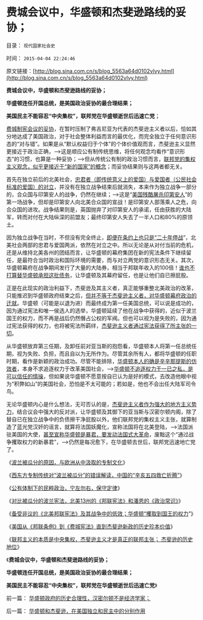 # 费城会议中，华盛顿和杰斐逊路线的妥协；

目录： `现代国家社会史` 

时间： `2015-04-04 22:24:46` 

原文链接：[http://blog.sina.com.cn/s/blog_5563a64d0102vlvy.html](http://blog.sina.com.cn/s/blog_5563a64d0102vlvy.html)

**费城会议中，华盛顿和杰斐逊路线的妥协；**

**华盛顿连任开国总统，是美国政治妥协的最合理结果；**

**美国民主不能容忍“中央集权”，联邦党在华盛顿逝世后迅速亡党**；

[费城制宪会议的妥协](../../../2011/4/20/ComosFederal重温费城立宪会议.md)，在暂时压制了弗吉尼亚为代表的杰斐逊主义者以后，恰如其分地达成了美国政治，对于社会整体利益而言的最优化，而完全独立于任何意识形态的“对与错”。如果是从“默认权益归于个体”的个体价值观而言，杰斐逊主义显然更接近于政治正确，——>这是顺应公有制传统思维，将任何观念均看作“意识形态”的习惯，也算是一种妥协；——>但从传统公有制的政治习惯而言，[联邦党的集权主义观念，似乎更接近于“新的国家”的概念](../../../2013/10/23/马伯里案诉讼“美国政府没诚信，不学英国那一套”.md)；而妥协结果则与这两者都无关。

首先在独立前后的北美社会，[忠君者（即传统意义上的爱国）与爱国者（公民社会标准的爱国）的对立](../../../2011/5/9/独立战争没有保证美国的独立；星条旗歌.md)，并没有在独立战争结束后就消失，本来作为独立战争一部分的，合众国与印第安人的战争，仍然在继续；——>这是“[美国残酷屠杀印第安人](../../../2009/7/6/美国残酷屠杀印第安人的历史真相.md)”的第一场战争，但却是印第安人向北美合众国的宣战！是印第安人部落乘人之危，向合众国的进攻。战争结果则是，英国抛弃了对印第安人的承诺，任由获胜的大陆军，转而对付在大陆纵深的前盟友；最终印第安人失去了一半人口和80%的原领土。

因为独立战争在当时，不但没有完全终止，[即便在条约上也只是“二十年停战](../../../2011/5/9/有限的革命，有限的战争.md)”，北美社会两部的忠君与爱国两派，依然在对立之中。所以无论是从对付当前的危机，还是从维持北美各州的团结而言，让华盛顿的幕府集团在新的宪法条件下继续留任，是最符合当时政治和国际环境的需要，而与对立两党的意识形态无关。其次，华盛顿幕府在战争期间发行了大量的大陆券，相当于邦联年收入的100倍！[谁也不打算替华盛顿承担这批债务](../../../2014/4/28/让美国的银行，讲解美国费城宪法缺陷和财政史.md)，让华盛顿及其幕府留任，也是让他们自已擦屁股。

正是在此现实的政治利益下，杰斐逊及其主义者，真正能够重整北美政治的改革，只能推迟到华盛顿政府结束之后，[但并不等于杰斐逊主义者，对华盛顿幕府政治的迁就](../../../2014/6/1/蒋介石（宋子文）和毛中国的财政和央行模式，华盛顿政府和杰斐逊.md)。华盛顿（可能是以退为进）而最终成为第一任美国总统，可以说是成功的，因为通过宪法和唯一侯选人的选举，华盛顿延续了他在战争中获得的，近似于波兰国王的权力，而不再是战后仍然僭占公权的军阀。但也可以视为是失败的，因为通过宪法获得的权力，也将被宪法所羁绊，[杰斐逊主义者通过宪法获得了所主张的一切](../../../2013/10/17/立法权根本不存在，及杰斐逊主义，国民主权原理，合法性守恒.md)。

从华盛顿放弃第三任期，及卸任前对亚当斯的抱怨看，华盛顿本人将第一任总统任期，视为失败、负担，而且自以为无所作为。尽管其余所有人，都将华盛顿的任职时期，看作是新颖的政治成功。尽管不能排除，[华盛顿本人的确是辛辛那提斯的仿效者](../../../2010/8/17/华盛顿理想是斯多葛美国;民主在古希腊并非最优政体.md)，本身不求追逐权力于改革美国社会，——>[华盛顿不追逐权力于一已之私，是可以信任的情操](../../../2010/5/10/华盛顿不必要品德高尚.md)，但如果说华盛顿不愿意按自已认为是好的模式，去改造他眼中视为“积弊如山”的美国社会，恐怕是不太可能的；若如是，他也不会出任大陆军司令鸟。

无论华盛顿内心是什么想法，无可否认的是，[杰斐逊主义者作为强大的地方主义势力](../../../2011/5/10/美国政治“多地区制”而非“多党制”.md)，结合议会中强大的反对派，让华盛顿及其御下的亚当斯与汉密尔顿内阁，除了替自已在独立战争中的负债擦干净屁股以外，他们联邦党的集权主义主张，就算制造了蓝光党汉奸的谣言，就算将法国妖魔化，宣称法国将在北美登陆，——>法国派驻美国的大使，[甚至宣称华盛顿是暴君，要发动法国式大革命](../../../2011/4/20/杰斐逊成了希特勒；没有极左只有更左；.md)，废黜这个“通过战争攫取权力的新暴君”，——>仍然是每况愈下，在华盛顿去世后，联邦党迅速地亡党了。

《[波兰被瓜分的原因，与欧洲从中汲取的专制文化](../../../2015/3/28/波兰被瓜分的原因，与欧洲从中汲取的专制文化；.md)》

《[西东方专制传统对“波兰被瓜分”的错误解读，中国的“辛亥五四救亡折腾”](../../../2015/3/29/为什么美国没有被瓜分？波兰却被瓜分？.md)》

《[公有体制下的民粹政治，宁左勿右，保守定律](../../../2015/3/30/与美国民主体制最相似的，是被瓜分的波兰.md)》

《[对比被瓜分的波兰宪法，北美13州的《邦联宪法》和潘恩的《政治常识》](../../../2015/3/31/北美13州的《邦联宪法》和潘恩的《政治常识》.md)》

《[备受非议的《北美邦联宪法》及其战争中的低效；华盛顿“攫取到国王的权力](../../../2015/4/1/华盛顿如何在独立战争中“攫取到国王的权力”？.md)”》

《[美国从《邦联条例》到《费城宪法》直到杰斐逊新政的历史珍本价值](../../../2015/4/2/从美国“金色自由”的成功，洞察波兰被瓜分的原因；.md)》

《[联邦主义的本质是中央集权，杰斐逊主义才是真正的联邦主张；
杰斐逊的历史地位](../../../2015/4/3/华盛顿和杰斐逊，在美国独立和民主中的分别作用.md)》

《**费城会议中，华盛顿和杰斐逊路线的妥协；**

**华盛顿连任开国总统，是美国政治妥协的最合理结果；**

**美国民主不能容忍“中央集权”，联邦党在华盛顿逝世后迅速亡党**》

前一篇： [华盛顿政府的历史合理性，汉密尔顿不是经济学家；](../../../2015/4/5/华盛顿政府的历史合理性，汉密尔顿不是经济学家；.md)

后一篇： [华盛顿和杰斐逊，在美国独立和民主中的分别作用](../../../2015/4/3/华盛顿和杰斐逊，在美国独立和民主中的分别作用.md)

